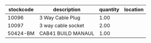 |stockcode|description|quantity|location|
|---------|-----------|--------|--------|
|10096|3 Way Cable Plug|1.00||
|10097|3 way cable socket|2.00||
|50424-BM|CAB41 BUILD MANAUL|1.00||

